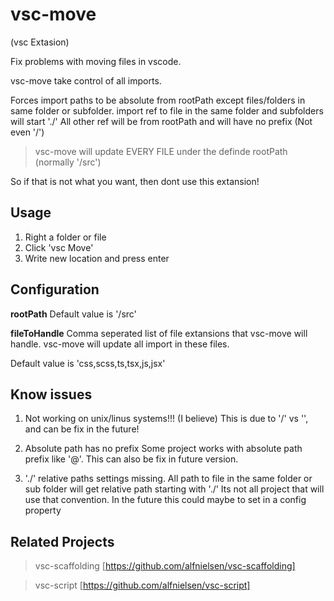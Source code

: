 # vsc-move

(vsc Extasion)

Fix problems with moving files in vscode.

vsc-move take control of all imports.

Forces import paths to be absolute from rootPath except files/folders in same folder or subfolder.
import ref to file in the same folder and subfolders will start './'
All other ref will be from rootPath and will have no prefix (Not even '/')

> vsc-move will update EVERY FILE under the definde rootPath (normally '/src')

So if that is not what you want, then dont use this extansion!

## Usage

1. Right a folder or file
2. Click 'vsc Move'
3. Write new location and press enter

## Configuration

**rootPath**
Default value is '/src'

**fileToHandle**
Comma seperated list of file extansions that vsc-move will handle.
vsc-move will update all import in these files.

Default value is 'css,scss,ts,tsx,js,jsx'


## Know issues

1. Not working on unix/linus systems!!! (I believe)
This is due to '/' vs '\', and can be fix in the future!

2. Absolute path has no prefix
Some project works with absolute path prefix like '@'.
This can also be fix in future version.

3. './' relative paths settings missing.
All path to file in the same folder or sub folder will get relative path starting with './'
Its not all project that will use that convention.
In the future this could maybe to set in a config property


## Related Projects

> vsc-scaffolding [https://github.com/alfnielsen/vsc-scaffolding]

> vsc-script [https://github.com/alfnielsen/vsc-script]

